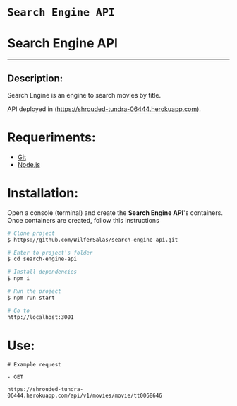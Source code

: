 # `Search Engine API`
# Search Engine API

---

## Description:

Search Engine is an engine to search movies by title.

API deployed in (https://shrouded-tundra-06444.herokuapp.com).

# Requeriments:

- [Git](https://git-scm.com/)
- [Node.js](https://nodejs.org/en/)


# Installation:

Open a console (terminal) and create the **Search Engine API**'s containers. Once containers are created, follow this instructions

```bash
# Clone project
$ https://github.com/WilferSalas/search-engine-api.git

# Enter to project's folder
$ cd search-engine-api

# Install dependencies
$ npm i

# Run the project
$ npm run start

# Go to 
http://localhost:3001
```

# Use:

```
# Example request

- GET

https://shrouded-tundra-06444.herokuapp.com/api/v1/movies/movie/tt0068646
